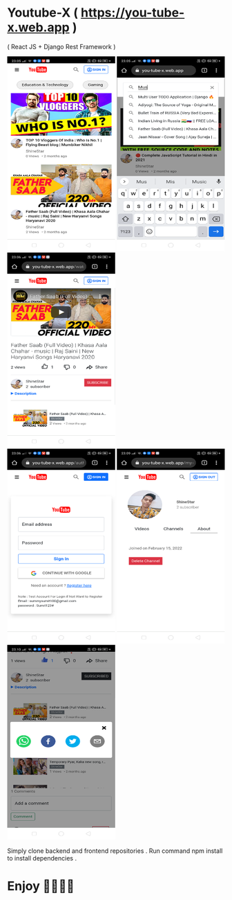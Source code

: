 # Youtube-X ( https://you-tube-x.web.app )

( React JS + Django Rest Framework )

<div style="display:'flex'; justify-content: 'space-between';">
  <img src="my-youtube-frontend/public/youtube-1.png" width="250" height="450">
  <img src="my-youtube-frontend/public/youtube-2.png" width="250" height="450">
  <img src="my-youtube-frontend/public/youtube-3.png" width="250" height="450">
 </div>

<div style="display:'flex'; justify-content: 'space-between';">
  <img src="my-youtube-frontend/public/youtube-4.png" width="250" height="450">
  <img src="my-youtube-frontend/public/youtube-5.png" width="250" height="450">
  <img src="my-youtube-frontend/public/youtube-6.png" width="250" height="450">
 </div>

Simply clone backend and frontend repositories .
Run command npm install to install dependencies .

# Enjoy 🥳🥳🥳🥳
